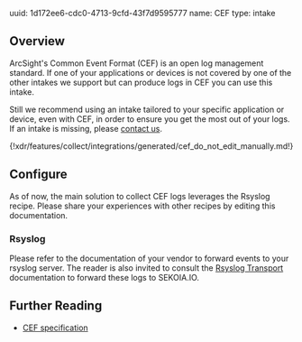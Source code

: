 uuid: 1d172ee6-cdc0-4713-9cfd-43f7d9595777
name: CEF
type: intake

## Overview
ArcSight's Common Event Format (CEF) is an open log management standard.
If one of your applications or devices is not covered by one of the other intakes we support but can produce logs in CEF you can use this intake.

Still we recommend using an intake tailored to your specific application or device, even with CEF, in order to ensure you get the most out of your logs. If an intake is missing, please [contact us](mailto:support@sekoia.io).

{!xdr/features/collect/integrations/generated/cef_do_not_edit_manually.md!}

## Configure

As of now, the main solution to collect CEF logs leverages the Rsyslog recipe. Please share your experiences with other recipes by editing this documentation.

### Rsyslog

Please refer to the documentation of your vendor to forward events to your rsyslog server. The reader is also invited to consult the [Rsyslog Transport](../../../data_collection/ingestion_methods/rsyslog/) documentation to forward these logs to SEKOIA.IO.


## Further Reading
- [CEF specification](https://community.microfocus.com/dcvta86296/attachments/dcvta86296/connector-documentation/1197/2/CommonEventFormatV25.pdf)
